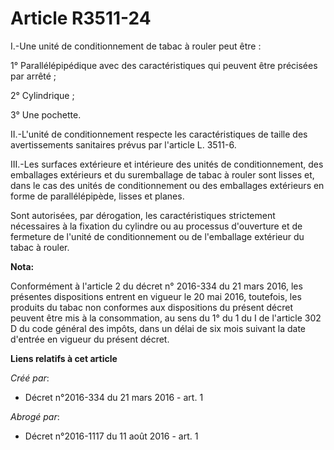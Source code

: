 # Article R3511-24

I.-Une unité de conditionnement de tabac à rouler peut être : 

1° Parallélépipédique avec des caractéristiques qui peuvent être précisées par arrêté ; 

2° Cylindrique ; 

3° Une pochette. 

II.-L'unité de conditionnement respecte les caractéristiques de taille des avertissements sanitaires prévus par l'article L.
3511-6. 

III.-Les surfaces extérieure et intérieure des unités de conditionnement, des emballages extérieurs et du suremballage de
tabac à rouler sont lisses et, dans le cas des unités de conditionnement ou des emballages extérieurs en forme de
parallélépipède, lisses et planes. 

Sont autorisées, par dérogation, les caractéristiques strictement nécessaires à la fixation du cylindre ou au processus
d'ouverture et de fermeture de l'unité de conditionnement ou de l'emballage extérieur du tabac à rouler.

**Nota:**

Conformément à l'article 2 du décret n° 2016-334 du 21 mars 2016, les présentes dispositions entrent en vigueur le 20 mai
2016, toutefois, les produits du tabac non conformes aux dispositions du présent décret peuvent être mis à la consommation,
au sens du 1° du 1 du I de l'article 302 D du code général des impôts, dans un délai de six mois suivant la date d'entrée en
vigueur du présent décret.

**Liens relatifs à cet article**

_Créé par_:

  - Décret n°2016-334 du 21 mars 2016 - art. 1

_Abrogé par_:

  - Décret n°2016-1117 du 11 août 2016 - art. 1
